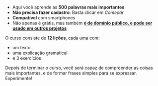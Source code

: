- Aqui você aprende as **500 palavras mais importantes**
- **Não precisa fazer cadastro**: Basta clicar em *Começar*
- **Compatível** com smartphones
- Não apenas é grátis, mas também **[é de domínio público, e pode ser usado em outros projetos](https://github.com/Esperanto/kurso-zagreba-metodo)**

O curso consiste de **12 lições**, cada uma com:

- um texto
- uma explicação gramatical
- e 3 exercícios

Depois de terminar o curso, você será capaz de compreender as coisas mais importantes, e de formar frases simples para se expressar. Experimente!
